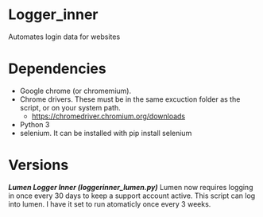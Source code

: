 # Logger_inner
Automates login data for websites

# Dependencies
* Google chrome (or chromemium).
* Chrome drivers. These must be in the same excuction folder as the script, or on your system path.
  * https://chromedriver.chromium.org/downloads
* Python 3
* selenium. It can be installed with pip install selenium

# Versions
***Lumen Logger Inner (loggerinner_lumen.py)***
Lumen now requires logging in once every 30 days to keep a support account active. This script can log into lumen. I have it set to run atomaticly once every 3 weeks.
